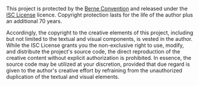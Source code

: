 This project is protected by the [Berne Convention](https://www.wipo.int/treaties/en/ip/berne/summary_berne.html) and released under the [ISC License](https://opensource.org/license/isc-license-txt) licence. Copyright protection lasts for the life of the author plus an additional 70 years.

Accordingly, the copyright to the creative elements of this project, including but not limited to the textual and visual components, is vested in the author. While the ISC License grants you the non-exclusive right to use, modify, and distribute the project's source code, the direct reproduction of the creative content without explicit authorization is prohibited. In essence, the source code may be utilized at your discretion, provided that due regard is given to the author's creative effort by refraining from the unauthorized duplication of the textual and visual elements.